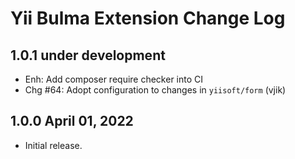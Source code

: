 # Yii Bulma Extension Change Log

## 1.0.1 under development

- Enh: Add composer require checker into CI
- Chg #64: Adopt configuration to changes in `yiisoft/form` (vjik)

## 1.0.0 April 01, 2022

- Initial release.
